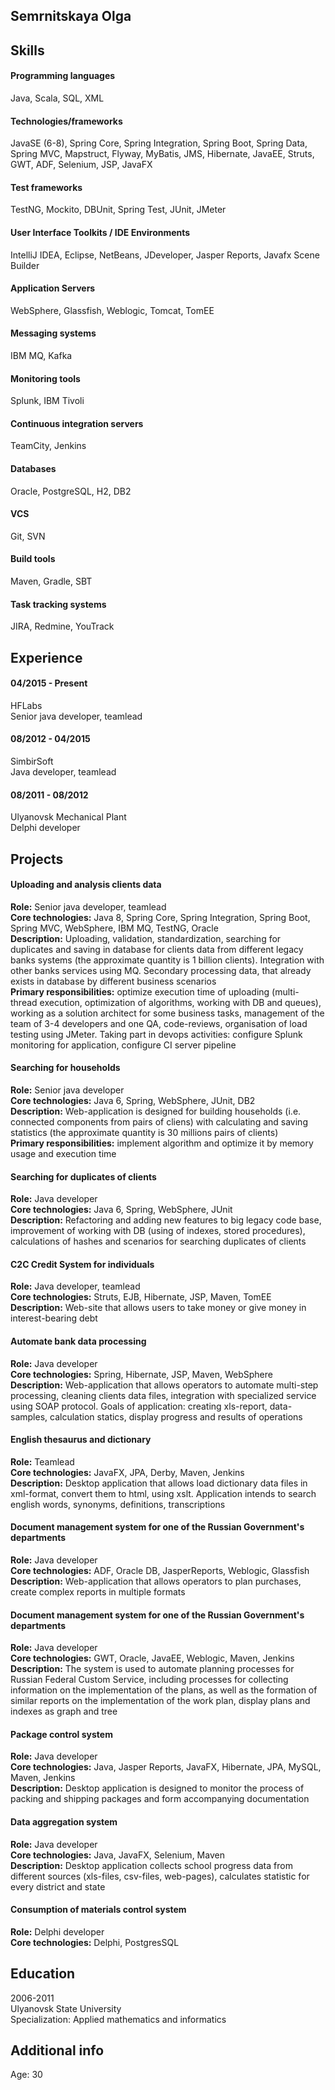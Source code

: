 ## Semrnitskaya Olga

## Skills   

#### Programming languages 
Java, Scala, SQL, XML
#### Technologies/frameworks 
JavaSE (6-8), Spring Core, Spring Integration, Spring Boot, Spring Data, Spring MVC, Mapstruct, 
Flyway, MyBatis, JMS, Hibernate, JavaEE, Struts, GWT, ADF, Selenium, JSP, JavaFX
#### Test frameworks 
TestNG, Mockito, DBUnit, Spring Test, JUnit, JMeter
#### User Interface Toolkits / IDE Environments 
IntelliJ IDEA, Eclipse, NetBeans, JDeveloper, Jasper Reports, Javafx Scene Builder
#### Application Servers 
WebSphere, Glassfish, Weblogic, Tomcat, TomEE
#### Messaging systems
IBM MQ, Kafka
#### Monitoring tools
Splunk, IBM Tivoli 
#### Continuous integration servers  
TeamCity, Jenkins
#### Databases 
Oracle, PostgreSQL, H2, DB2
#### VCS 
Git, SVN
#### Build tools 
Maven, Gradle, SBT
#### Task tracking systems 
JIRA, Redmine, YouTrack

## Experience
#### 04/2015 - Present
HFLabs   
Senior java developer, teamlead
#### 08/2012 - 04/2015
SimbirSoft   
Java developer, teamlead
#### 08/2011 - 08/2012
Ulyanovsk Mechanical Plant   
Delphi developer

## Projects 
#### Uploading and analysis clients data  
**Role:** Senior java developer, teamlead  
**Core technologies:** Java 8, Spring Core, Spring Integration, Spring Boot, Spring MVC, WebSphere, IBM MQ, TestNG, Oracle     
**Description:** Uploading, validation, standardization, searching for duplicates and saving in database
for clients data from different legacy banks systems (the approximate quantity is 1 billion 
clients). Integration with other banks services using MQ. Secondary processing data, 
that already exists in database by different business scenarios   
**Primary responsibilities:**  optimize execution time of uploading (multi-thread execution, optimization of algorithms, working with DB and queues),
working as a solution architect for some business tasks, management of the team of 3-4 developers and one QA, code-reviews, 
organisation of load testing using JMeter. Taking part in devops activities: configure Splunk monitoring for application,
configure CI server pipeline
#### Searching for households   
**Role:** Senior java developer  
**Core technologies:** Java 6, Spring, WebSphere, JUnit, DB2   
**Description:** Web-application is designed for building households (i.e. connected components from pairs of cliens) 
with calculating and saving statistics (the approximate quantity is 30 millions pairs of clients)    
**Primary responsibilities:** implement algorithm and optimize it by memory usage and execution time   
#### Searching for duplicates of clients   
**Role:** Java developer   
**Core technologies:** Java 6, Spring, WebSphere, JUnit   
**Description:** Refactoring and adding new features to big legacy code base, improvement of working with DB (using of indexes, 
stored procedures), calculations of hashes and scenarios for searching duplicates of clients  
#### C2C Credit System for individuals  
**Role:** Java developer, teamlead   
**Core technologies:**  Struts, EJB, Hibernate, JSP, Maven, TomEE   
**Description:** Web-site that allows users to take money or give money in interest-bearing debt   
#### Automate bank data processing   
**Role:** Java developer   
**Core technologies:**  Spring, Hibernate, JSP, Maven, WebSphere    
**Description:** Web-application that allows operators to automate multi-step processing, cleaning clients data files, integration with specialized service using SOAP protocol. Goals of application: creating xls-report, data-samples, calculation statics, display progress and results of operations   
#### English thesaurus and dictionary   
**Role:** Teamlead    
**Core technologies:**  JavaFX, JPA, Derby, Maven, Jenkins    
**Description:** Desktop application that allows load dictionary data files in xml-format, convert them to html, using xslt. Application intends to search english words, synonyms, definitions, transcriptions
#### Document management system for one of the Russian Government's departments  
**Role:** Java developer    
**Core technologies:** ADF, Oracle DB, JasperReports, Weblogic, Glassfish    
**Description:** Web-application that allows operators to plan purchases, create complex reports in multiple formats  
#### Document management system for one of the Russian Government's departments   
**Role:** Java developer   
**Core technologies:**  GWT, Oracle, JavaEE, Weblogic, Maven, Jenkins    
**Description:** The system is used to automate planning processes for Russian Federal Custom Service, including processes for collecting information on the implementation of the plans, as well as the formation of similar reports on the implementation of the work plan,  display plans and indexes as graph and tree   
#### Package control system   
**Role:** Java developer   
**Core technologies:**  Java, Jasper Reports, JavaFX, Hibernate, JPA, MySQL, Maven, Jenkins   
**Description:** Desktop application is designed to monitor the process of packing and shipping packages and form accompanying documentation   
#### Data aggregation system   
**Role:** Java developer   
**Core technologies:**  Java, JavaFX, Selenium, Maven   
**Description:** Desktop application collects school progress data from different sources (xls-files, csv-files, web-pages), calculates statistic for every district and state   
#### Consumption of materials control system   
**Role:** Delphi developer   
**Core technologies:** Delphi, PostgresSQL    
## Education   
2006-2011   
Ulyanovsk State University   
Specialization: Applied mathematics and informatics   
## Additional info  
Age: 30
